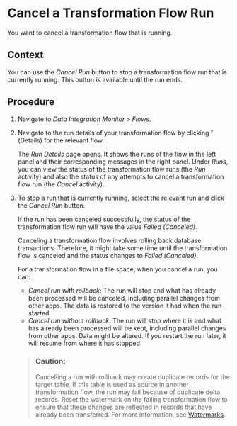 <!-- loioab885f05210f4a52aebe8306c8cad083 -->

<link rel="stylesheet" type="text/css" href="../css/sap-icons.css"/>

# Cancel a Transformation Flow Run

You want to cancel a transformation flow that is running.



## Context

You can use the *Cancel Run* button to stop a transformation flow run that is currently running. This button is available until the run ends.



## Procedure

1.  Navigate to *Data Integration Monitor* \> *Flows*.

2.  Navigate to the run details of your transformation flow by clicking <span class="SAP-icons-V5"></span> \(Details\) for the relevant flow.

    The *Run Details* page opens. It shows the runs of the flow in the left panel and their corresponding messages in the right panel. Under *Runs*, you can view the status of the transformation flow runs \(the *Run* activity\) and also the status of any attempts to cancel a transformation flow run \(the *Cancel* activity\).

3.  To stop a run that is currently running, select the relevant run and click the *Cancel Run* button.

    If the run has been canceled successfully, the status of the transformation flow run will have the value *Failed \(Canceled\)*.

    Canceling a transformation flow involves rolling back database transactions. Therefore, it might take some time until the transformation flow is canceled and the status changes to *Failed \(Canceled\)*.

    For a transformation flow in a file space, when you cancel a run, you can:

    -   *Cancel run with rollback*: The run will stop and what has already been processed will be canceled, including parallel changes from other apps. The data is restored to the version it had when the run started.
    -   *Cancel run without rollback*: The run will stop where it is and what has already been processed will be kept, including parallel changes from other apps. Data might be altered. If you restart the run later, it will resume from where it has stopped.

    > ### Caution:  
    > Cancelling a run with rollback may create duplicate records for the target table. If this table is used as source in another transformation flow, the run may fail because of duplicate delta records. Reset the watermark on the failing transformation flow to ensure that these changes are reflected in records that have already been transferred. For more information, see [Watermarks](watermarks-890897f.md).


